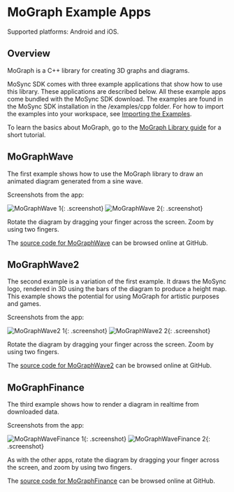 <!-- <mosyncheadertags>
<meta name="description" content="MoGraph Example Apps" />
<meta name="keywords" content="mobile development,sdk,ide,apps,mobile,apps,android,ios,iphone,ipad,opengl,
graph,diagram,mobile,c,c++,open source,porting,dev,application,ide,cross
platform,programming,mosync,native ui,nativeui" />
<title>MoGraph Example Apps</title>
</mosyncheadertags> -->

<style>
.screenshot
{
  width: 240px;
  height: 400px;
}
</style>

# MoGraph Example Apps

Supported platforms: Android and iOS.

## Overview

MoGraph is a C++ library for creating 3D graphs and diagrams.

MoSync SDK comes with three example applications that show how to use this library. These applications are described below. All these example apps come bundled with the MoSync SDK download. The examples are found in the MoSync SDK installation in the /examples/cpp folder. For how to import the examples into your workspace, see [Importing the Examples](TEMPLATE_DOC_PATH/sdk/tools/guides/ide/importing-example-applications/index.html).

To learn the basics about MoGraph, go to the [MoGraph Library guide](http://www.mosync.com/docs/sdk/cpp/guides/graphics/mograph/index.html) for a short tutorial.

## MoGraphWave

The first example shows how to use the MoGraph library to draw an animated diagram generated from a sine wave.

Screenshots from the app:

![MoGraphWave 1](images/MoGraphWave-1.png){: .screenshot}
![MoGraphWave 2](images/MoGraphWave-2.png){: .screenshot}

Rotate the diagram by dragging your finger across the screen. Zoom by using two fingers.

The [source code for MoGraphWave](https://github.com/MoSync/MoSync/blob/ThreeThree/examples/cpp/MoGraph/MoGraphWave/main.cpp) can be browsed online at GitHub.

## MoGraphWave2

The second example is a variation of the first example. It draws the MoSync logo, rendered in 3D using the bars of the diagram to produce a height map. This example shows the potential for using MoGraph for artistic purposes and games.

Screenshots from the app:

![MoGraphWave2 1](images/MoGraphWave2-1.png){: .screenshot}
![MoGraphWave2 2](images/MoGraphWave2-2.png){: .screenshot}

Rotate the diagram by dragging your finger across the screen. Zoom by using two fingers.

The [source code for MoGraphWave2](https://github.com/MoSync/MoSync/blob/ThreeThree/examples/cpp/MoGraph/MoGraphWave2/main.cpp) can be browsed online at GitHub.

## MoGraphFinance

The third example shows how to render a diagram in realtime from downloaded data.

Screenshots from the app:

![MoGraphWaveFinance 1](images/MoGraphFinance-1.png){: .screenshot}
![MoGraphWaveFinance 2](images/MoGraphFinance-2.png){: .screenshot}

As with the other apps, rotate the diagram by dragging your finger across the screen, and zoom by using two fingers.

The [source code for MoGraphFinance](https://github.com/MoSync/MoSync/blob/ThreeThree/examples/cpp/MoGraph/MoGraphFinance/main.cpp) can be browsed online at GitHub.
